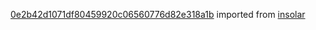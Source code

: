 [0e2b42d1071df80459920c06560776d82e318a1b](https://github.com/insolar/insolar/commit/0e2b42d1071df80459920c06560776d82e318a1b) imported from [insolar](https://github.com/insolar/insolar)

